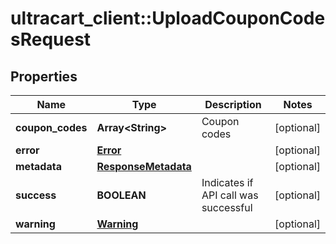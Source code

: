 # ultracart_client::UploadCouponCodesRequest

## Properties
Name | Type | Description | Notes
------------ | ------------- | ------------- | -------------
**coupon_codes** | **Array&lt;String&gt;** | Coupon codes | [optional] 
**error** | [**Error**](Error.md) |  | [optional] 
**metadata** | [**ResponseMetadata**](ResponseMetadata.md) |  | [optional] 
**success** | **BOOLEAN** | Indicates if API call was successful | [optional] 
**warning** | [**Warning**](Warning.md) |  | [optional] 


